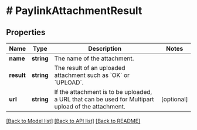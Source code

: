 # # PaylinkAttachmentResult

## Properties

Name | Type | Description | Notes
------------ | ------------- | ------------- | -------------
**name** | **string** | The name of the attachment. |
**result** | **string** | The result of an uploaded attachment such as &#x60;OK&#x60; or &#x60;UPLOAD&#x60;. |
**url** | **string** | If the attachment is to be uploaded, a URL that can be used for Multipart upload of the attachment. | [optional]

[[Back to Model list]](../../README.md#models) [[Back to API list]](../../README.md#endpoints) [[Back to README]](../../README.md)
